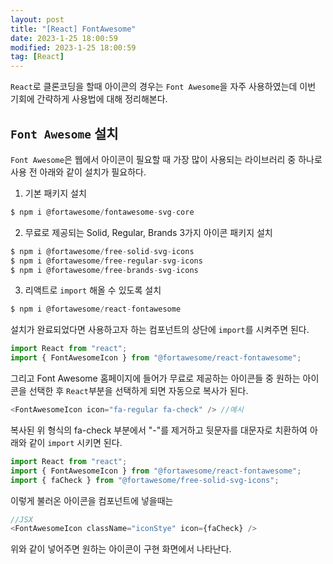 ```yaml
---
layout: post
title: "[React] FontAwesome"
date: 2023-1-25 18:00:59
modified: 2023-1-25 18:00:59
tag: [React]
---
```


`React`로 클론코딩을 할때 아이콘의 경우는 `Font Awesome`을 자주 사용하였는데 이번 기회에 간략하게 사용법에 대해 정리해본다.

## `Font Awesome` 설치

`Font Awesome`은 웹에서 아이콘이 필요할 때 가장 많이 사용되는 라이브러리 중 하나로 사용 전 아래와 같이 설치가 필요하다.

1. 기본 패키지 설치

```javascript
$ npm i @fortawesome/fontawesome-svg-core
```

2. 무료로 제공되는 Solid, Regular, Brands 3가지 아이콘 패키지 설치

```javascript
$ npm i @fortawesome/free-solid-svg-icons
$ npm i @fortawesome/free-regular-svg-icons
$ npm i @fortawesome/free-brands-svg-icons
```

3. 리액트로 `import` 해올 수 있도록 설치

```javascript
$ npm i @fortawesome/react-fontawesome
```

설치가 완료되었다면 사용하고자 하는 컴포넌트의 상단에 `import`를 시켜주면 된다.

```javascript
import React from "react";
import { FontAwesomeIcon } from "@fortawesome/react-fontawesome";
```

그리고 Font Awesome 홈페이지에 들어가 무료로 제공하는 아이콘들 중 원하는 아이콘을 선택한 후 `React`부분을 선택하게 되면 자동으로 복사가 된다.

```javascript
<FontAwesomeIcon icon="fa-regular fa-check" /> //예시
```

복사된 위 형식의 fa-check 부분에서 "-"를 제거하고 뒷문자를 대문자로 치환하여 아래와 같이 `import` 시키면 된다.

```javascript
import React from "react";
import { FontAwesomeIcon } from "@fortawesome/react-fontawesome";
import { faCheck } from "@fortawesome/free-solid-svg-icons";
```

이렇게 불러온 아이콘을 컴포넌트에 넣을때는

```javascript
//JSX
<FontAwesomeIcon className="iconStye" icon={faCheck} />
```

위와 같이 넣어주면 원하는 아이콘이 구현 화면에서 나타난다.
